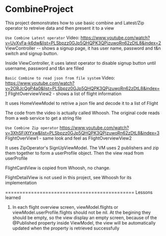 # CombineProject

This project demonstrates how to use basic combine and Latest/Zip operator to retreive data and then present it to a view

`Use Combine Latest operator`
Video: https://www.youtube.com/watch?v=UvXvFa-k6dw&list=PLSbpzz0GJp5QHQPK3QPjzuwoRn62zDtL8&index=2
ViewController -- shows a signup page, it has user name, password and t&n switch and signup button.

Inside ViewController, it uses latest operator to disable signup button until username, password and t&n are filled 

`Basic Combine to read json from file system`
Video: https://www.youtube.com/watch?v=2ORJcQgP4a0&list=PLSbpzz0GJp5QHQPK3QPjzuwoRn62zDtL8&index=1
FlightOverviewView2 - shows a list of flight information

It uses HomeViewModel to retrive a json file and decode it to a list of Flight 

The code from the video is actually called Whoosh.  The original code reads from a web service to get a string file

`Use Combine Zip operator`
https://www.youtube.com/watch?v=3XhSFiXtYxw&list=PLSbpzz0GJp5QHQPK3QPjzuwoRn62zDtL8&index=3
FlightOverView1  - same look and feel as FlightOverviewView2

It uses ZipOperator's SignUpViewModel.  The VM uses 2 publishers and zip them together to form a userProfile object.  Then the view read from userProfile

FlightCardView is copied from Whoosh, no change.

FlightDetailView is not used in this project, see Whoosh for its implementation

=============================================
Lessons learned

1. In each flight overview screen,  viewModel.flights or viewModel.userProfile.flights should not be nil.   At the begining they should be empty, so the view display an empty screen, because of the @Published property inside ViewModel,  the view will be automatically updated when the property is retrieved successfully
